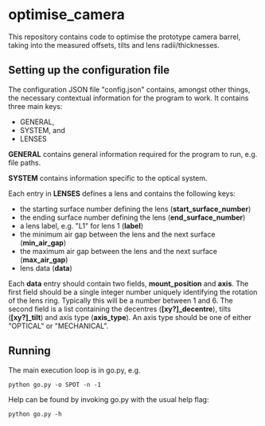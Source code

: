 # optimise_camera

This repository contains code to optimise the prototype camera barrel, taking into the measured offsets, tilts and lens radii/thicknesses.

## Setting up the configuration file

The configuration JSON file "config.json" contains, amongst other things, the necessary contextual information for the program to work. It 
contains three main keys:

- GENERAL, 
- SYSTEM, and
- LENSES

**GENERAL** contains general information required for the program to run, e.g. file paths.

**SYSTEM** contains information specific to the optical system.

Each entry in **LENSES** defines a lens and contains the following keys:

- the starting surface number defining the lens (**start\_surface\_number**)
- the ending surface number defining the lens (**end\_surface\_number**)
- a lens label, e.g. "L1" for lens 1 (**label**)
- the minimum air gap between the lens and the next surface (**min\_air\_gap**)
- the maximum air gap between the lens and the next surface (**max\_air\_gap**)
- lens data (**data**)

Each **data** entry should contain two fields, **mount\_position** and **axis**. The first field should be a single integer number uniquely 
identifying the rotation of the lens ring. Typically this will be a number between 1 and 6. The second field is a list containing the decentres 
(**[xy?]\_decentre**), tilts (**[xy?]\_tilt**) and axis type (**axis\_type**). An axis type should be one of either "OPTICAL" or "MECHANICAL".

## Running

The main execution loop is in go.py, e.g.

`python go.py -o SPOT -n -1`

Help can be found by invoking go.py with the usual help flag:

`python go.py -h`

